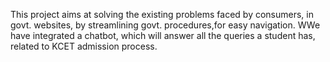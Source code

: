 This project aims at solving the existing problems faced by consumers, in govt. websites, by streamlining govt. procedures,for easy navigation. WWe have integrated a chatbot, which will answer all the queries a student has, related to KCET admission process.
